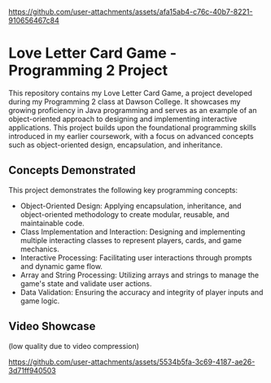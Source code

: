 
https://github.com/user-attachments/assets/afa15ab4-c76c-40b7-8221-910656467c84
# Love Letter Card Game - Programming 2 Project
This repository contains my Love Letter Card Game, a project developed during my Programming 2 class at Dawson College. It showcases my growing proficiency in Java programming and serves as an example of an object-oriented approach to designing and implementing interactive applications.
This project builds upon the foundational programming skills introduced in my earlier coursework, with a focus on advanced concepts such as object-oriented design, encapsulation, and inheritance.

## Concepts Demonstrated
This project demonstrates the following key programming concepts:

- Object-Oriented Design: Applying encapsulation, inheritance, and object-oriented methodology to create modular, reusable, and maintainable code.
- Class Implementation and Interaction: Designing and implementing multiple interacting classes to represent players, cards, and game mechanics.
- Interactive Processing: Facilitating user interactions through prompts and dynamic game flow.
- Array and String Processing: Utilizing arrays and strings to manage the game's state and validate user actions.
- Data Validation: Ensuring the accuracy and integrity of player inputs and game logic.

## Video Showcase
(low quality due to video compression)

https://github.com/user-attachments/assets/5534b5fa-3c69-4187-ae26-3d71ff940503

